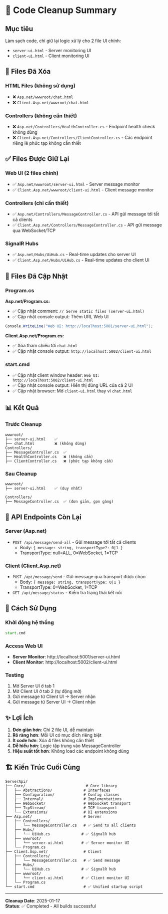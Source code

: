 # 🧹 Code Cleanup Summary

## Mục tiêu
Làm sạch code, chỉ giữ lại logic xử lý cho 2 file UI chính:
- `server-ui.html` - Server monitoring UI
- `client-ui.html` - Client monitoring UI

## 📁 Files Đã Xóa

### HTML Files (không sử dụng)
- ❌ `Asp.net/wwwroot/chat.html`
- ❌ `Client.Asp.net/wwwroot/chat.html`

### Controllers (không cần thiết)
- ❌ `Asp.net/Controllers/HealthController.cs` - Endpoint health check không dùng
- ❌ `Client.Asp.net/Controllers/ClientController.cs` - Các endpoint riêng lẻ phức tạp không cần thiết

## ✅ Files Được Giữ Lại

### Web UI (2 files chính)
- ✅ `Asp.net/wwwroot/server-ui.html` - Server message monitor
- ✅ `Client.Asp.net/wwwroot/client-ui.html` - Client message monitor

### Controllers (chỉ cần thiết)
- ✅ `Asp.net/Controllers/MessageController.cs` - API gửi message tới tất cả clients
- ✅ `Client.Asp.net/Controllers/MessageController.cs` - API gửi message qua WebSocket/TCP

### SignalR Hubs
- ✅ `Asp.net/Hubs/UiHub.cs` - Real-time updates cho server UI
- ✅ `Client.Asp.net/Hubs/UiHub.cs` - Real-time updates cho client UI

## 🔄 Files Đã Cập Nhật

### Program.cs
**Asp.net/Program.cs:**
- ✅ Cập nhật comment: `// Serve static files (server-ui.html)`
- ✅ Cập nhật console output: Thêm URL Web UI
```csharp
Console.WriteLine("Web UI: http://localhost:5001/server-ui.html");
```

**Client.Asp.net/Program.cs:**
- ✅ Xóa tham chiếu tới `chat.html`
- ✅ Cập nhật console output: `http://localhost:5002/client-ui.html`

### start.cmd
- ✅ Cập nhật client window header: `Web UI: http://localhost:5002/client-ui.html`
- ✅ Cập nhật console output: Hiển thị đúng URL của cả 2 UI
- ✅ Cập nhật browser: Mở `client-ui.html` thay vì `chat.html`

## 📊 Kết Quả

### Trước Cleanup
```
wwwroot/
├── server-ui.html    ✅
├── chat.html         ❌ (không dùng)
Controllers/
├── MessageController.cs  ✅
├── HealthController.cs   ❌ (không cần)
├── ClientController.cs   ❌ (phức tạp không cần)
```

### Sau Cleanup
```
wwwroot/
├── server-ui.html    ✅ (duy nhất)

Controllers/
├── MessageController.cs  ✅ (đơn giản, gọn gàng)
```

## 🎯 API Endpoints Còn Lại

### Server (Asp.net)
- `POST /api/message/send-all` - Gửi message tới tất cả clients
  - Body: `{ message: string, transportType?: 0|1 }`
  - TransportType: null=ALL, 0=WebSocket, 1=TCP

### Client (Client.Asp.net)
- `POST /api/message/send` - Gửi message qua transport được chọn
  - Body: `{ message: string, transportType: 0|1 }`
  - TransportType: 0=WebSocket, 1=TCP
- `GET /api/message/status` - Kiểm tra trạng thái kết nối

## 🚀 Cách Sử Dụng

### Khởi động hệ thống
```cmd
start.cmd
```

### Access Web UI
- **Server Monitor**: http://localhost:5001/server-ui.html
- **Client Monitor**: http://localhost:5002/client-ui.html

### Testing
1. Mở Server UI ở tab 1
2. Mở Client UI ở tab 2 (tự động mở)
3. Gửi message từ Client UI → Server nhận
4. Gửi message từ Server UI → Client nhận

## ✨ Lợi Ích

1. **Đơn giản hơn**: Chỉ 2 file UI, dễ maintain
2. **Rõ ràng hơn**: Mỗi UI có mục đích riêng biệt
3. **Ít code hơn**: Xóa 4 files không cần thiết
4. **Dễ hiểu hơn**: Logic tập trung vào MessageController
5. **Hiệu suất tốt hơn**: Không load các endpoint không dùng

## 🏗️ Kiến Trúc Cuối Cùng

```
ServerApi/
├── Core/                           # Core library
│   ├── Abstractions/              # Interfaces
│   ├── Configuration/             # Config classes
│   ├── Internal/                  # Implementations
│   ├── WebSocket/                 # WebSocket transport
│   ├── TcpStream/                 # TCP transport
│   └── Extensions/                # DI extensions
├── Asp.net/                       # Server
│   ├── Controllers/
│   │   └── MessageController.cs   # ✅ Send to all clients
│   ├── Hubs/
│   │   └── UiHub.cs              # ✅ SignalR hub
│   ├── wwwroot/
│   │   └── server-ui.html        # ✅ Server monitor UI
│   └── Program.cs
├── Client.Asp.net/                # Client
│   ├── Controllers/
│   │   └── MessageController.cs   # ✅ Send message
│   ├── Hubs/
│   │   └── UiHub.cs              # ✅ SignalR hub
│   ├── wwwroot/
│   │   └── client-ui.html        # ✅ Client monitor UI
│   └── Program.cs
└── start.cmd                      # ✅ Unified startup script
```

---
**Cleanup Date**: 2025-01-17  
**Status**: ✅ Completed - All builds successful
